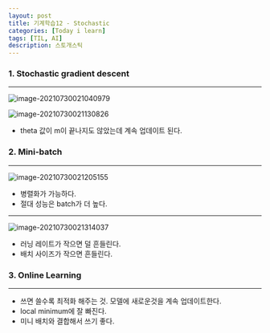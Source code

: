 ```yaml
---
layout: post
title: 기계학습12 - Stochastic
categories: [Today i learn]
tags: [TIL, AI]
description: 스토개스틱
---
```


### 1. Stochastic gradient descent

---

![image-20210730021040979](https://raw.githubusercontent.com/chunyunseo/ImageRepo/image/img/image-20210730021040979.png)

![image-20210730021130826](https://raw.githubusercontent.com/chunyunseo/ImageRepo/image/img/image-20210730021130826.png)

- theta 값이 m이 끝나지도 않았는데 계속 업데이트 된다.

### 2. Mini-batch

---

![image-20210730021205155](https://raw.githubusercontent.com/chunyunseo/ImageRepo/image/img/image-20210730021205155.png)

- 병렬화가 가능하다.
- 절대 성능은 batch가 더 높다.

---

![image-20210730021314037](https://raw.githubusercontent.com/chunyunseo/ImageRepo/image/img/image-20210730021314037.png)

- 러닝 레이트가 작으면 덜 흔들린다.
- 배치 사이즈가 작으면 흔들린다.

### 3. Online Learning

---

- 쓰면 쓸수록 최적화 해주는 것. 모델에 새로운것을 계속 업데이트한다.
- local minimum에 잘 빠진다.
- 미니 배치와 결합해서 쓰기 좋다.

